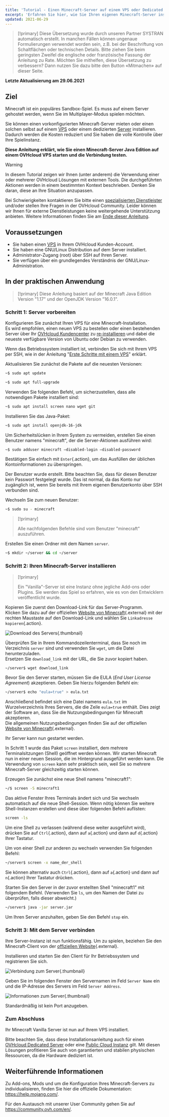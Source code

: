 ```yaml
---
title: 'Tutorial - Einen Minecraft-Server auf einem VPS oder Dedicated Server einrichten'
excerpt: 'Erfahren Sie hier, wie Sie Ihren eigenen Minecraft-Server installieren'
updated: 2021-06-29
---
```


> [!primary]
> Diese Übersetzung wurde durch unseren Partner SYSTRAN automatisch erstellt. In manchen Fällen können ungenaue Formulierungen verwendet worden sein, z.B. bei der Beschriftung von Schaltflächen oder technischen Details. Bitte ziehen Sie beim geringsten Zweifel die englische oder französische Fassung der Anleitung zu Rate. Möchten Sie mithelfen, diese Übersetzung zu verbessern? Dann nutzen Sie dazu bitte den Button «Mitmachen» auf dieser Seite.
>

**Letzte Aktualisierung am 29.06.2021**

## Ziel

Minecraft ist ein populäres Sandbox-Spiel. Es muss auf einem Server gehostet werden, wenn Sie im Multiplayer-Modus spielen möchten.

Sie können einen vorkonfigurierten Minecraft-Server mieten oder einen solchen selbst auf einem [VPS](https://www.ovhcloud.com/de/vps/) oder einem dedizierten [Server](https://www.ovhcloud.com/de/bare-metal/) installieren. Dadurch werden die Kosten reduziert und Sie haben die volle Kontrolle über Ihre Spielinstanz.

**Diese Anleitung erklärt, wie Sie einen Minecraft-Server Java Edition auf einem OVHcloud VPS starten und die Verbindung testen.**

> [!warning]
>In diesem Tutorial zeigen wir Ihnen (unter anderem) die Verwendung einer oder mehrerer OVHcloud Lösungen mit externen Tools. Die durchgeführten Aktionen werden in einem bestimmten Kontext beschrieben. Denken Sie daran, diese an Ihre Situation anzupassen.
>
>Bei Schwierigkeiten kontaktieren Sie bitte einen [spezialisierten Dienstleister](https://partner.ovhcloud.com/de/directory/) und/oder stellen Ihre Fragen in der OVHcloud Community. Leider können wir Ihnen für externe Dienstleistungen keine weitergehende Unterstützung anbieten. Weitere Informationen finden Sie am [Ende dieser Anleitung](#gofurther).
>

## Voraussetzungen

- Sie haben einen [VPS](https://www.ovhcloud.com/de/vps/) in Ihrem OVHcloud Kunden-Account.
- Sie haben eine GNU/Linux Distribution auf dem Server installiert.
- Administrator-Zugang (root) über SSH auf Ihren Server.
- Sie verfügen über ein grundlegendes Verständnis der GNU/Linux-Administration.

## In der praktischen Anwendung

> [!primary]
> Diese Anleitung basiert auf der Minecraft Java Edition Version "1.17" und der OpenJDK Version "16.0.1".
>

### Schritt 1: Server vorbereiten

Konfigurieren Sie zunächst Ihren VPS für eine Minecraft-Installation.
<br>Es wird empfohlen, einen neuen VPS zu bestellen oder einen bestehenden Server über Ihr [OVHcloud Kundencenter](https://www.ovh.com/auth/?action=gotomanager&from=https://www.ovh.de/&ovhSubsidiary=de) zu [re-installieren](/pages/cloud/vps/starting_with_a_vps#reinstallvps) und dabei die neueste verfügbare Version von Ubuntu oder Debian zu verwenden.

Wenn das Betriebssystem installiert ist, verbinden Sie sich mit Ihrem VPS per SSH, wie in der Anleitung "[Erste Schritte mit einem VPS](/pages/cloud/vps/starting_with_a_vps)" erklärt.

Aktualisieren Sie zunächst die Pakete auf die neuesten Versionen:

```sh
~$ sudo apt update
```

```sh
~$ sudo apt full-upgrade
```

Verwenden Sie folgenden Befehl, um sicherzustellen, dass alle notwendigen Pakete installiert sind:

```sh
~$ sudo apt install screen nano wget git
```

Installieren Sie das Java-Paket:

```sh
~$ sudo apt install openjdk-16-jdk
```

Um Sicherheitslücken in Ihrem System zu vermeiden, erstellen Sie einen Benutzer namens "minecraft", der die Server-Aktionen ausführen wird:

```sh
~$ sudo adduser minecraft —disabled-login —disabled-password
```

Bestätigen Sie einfach mit `Enter`{.action}, um das Ausfüllen der üblichen Kontoinformationen zu überspringen.

Der Benutzer wurde erstellt. Bitte beachten Sie, dass für diesen Benutzer kein Passwort festgelegt wurde. Das ist normal, da das Konto nur zugänglich ist, wenn Sie bereits mit Ihrem eigenen Benutzerkonto über SSH verbunden sind.

Wechseln Sie zum neuen Benutzer:

```sh
~$ sudo su - minecraft
```

> [!primary]
>
> Alle nachfolgenden Befehle sind vom Benutzer "minecraft" auszuführen.
>

Erstellen Sie einen Ordner mit dem Namen `server`.

```sh
~$ mkdir ~/server && cd ~/server
```

### Schritt 2: Ihren Minecraft-Server installieren

> [!primary]
>
> Ein "Vanilla"-Server ist eine Instanz ohne jegliche Add-ons oder Plugins. Sie werden das Spiel so erfahren, wie es von den Entwicklern veröffentlicht wurde.
>

Kopieren Sie zuerst den Download-Link für das Server-Programm.
<br>Klicken Sie dazu auf der offiziellen [Website von Minecraft](https://minecraft.net/download/server){.external} mit der rechten Maustaste auf den Download-Link und wählen Sie `Linkadresse kopieren`{.action}.

![Download des Servers](images/download_jar.png){.thumbnail}

Überprüfen Sie in Ihrem Kommandozeilenterminal, dass Sie noch im Verzeichnis `server` sind und verwenden Sie `wget`, um die Datei herunterzuladen.
<br>Ersetzen Sie `download_link` mit der URL, die Sie zuvor kopiert haben.

```sh
~/server$ wget download_link
```

Bevor Sie den Server starten, müssen Sie die EULA (*End User License Agreement*) akzeptieren. Geben Sie hierzu folgenden Befehl ein:

```sh
~/server$ echo "eula=true" > eula.txt
```

Anschließend befindet sich eine Datei namens `eula.txt` im Wurzelverzeichnis Ihres Servers, die die Zeile `eula=true` enthält. Dies zeigt der Software an, dass Sie die Nutzungsbedingungen für Minecraft akzeptieren.
<br>Die allgemeinen Nutzungsbedingungen finden Sie auf der offiziellen [Website von Minecraft](https://www.minecraft.net/){.external}.

Ihr Server kann nun gestartet werden.

In Schritt 1 wurde das Paket `screen` installiert, dem mehrere Terminalsitzungen (Shell) geöffnet werden können. Wir starten Minecraft nun in einer neuen Session, die im Hintergrund ausgeführt werden kann. Die Verwendung von `screen` kann sehr praktisch sein, weil Sie so mehrere Minecraft-Server gleichzeitig starten können.

Erzeugen Sie zunächst eine neue Shell namens "minecraft1":

```sh
~/$ screen -S minecraft1
```

Das aktive Fenster Ihres Terminals ändert sich und Sie wechseln automatisch auf die neue Shell-Session. Wenn nötig können Sie weitere Shell-Instanzen erstellen und diese über folgenden Befehl auflisten:

```sh
screen -ls
```

Um eine Shell zu verlassen (während diese weiter ausgeführt wird), drücken Sie auf `Ctrl`{.action}, dann auf `a`{.action} und dann auf `d`{.action} Ihrer Tastatur.

Um von einer Shell zur anderen zu wechseln verwenden Sie folgenden Befehl:

```sh
~/server$ screen -x name_der_shell
```

Sie können alternativ auch `Ctrl`{.action}, dann auf `a`{.action} und dann auf `n`{.action} Ihrer Tastatur drücken.

Starten Sie den Server in der zuvor erstellten Shell "minecraft1" mit folgendem Befehl. (Verwenden Sie `ls`, um den Namen der Datei zu überprüfen, falls dieser abweicht.)

```sh
~/server$ java -jar server.jar
```

Um Ihren Server anzuhalten, geben Sie den Befehl `stop` ein.

### Schritt 3: Mit dem Server verbinden

Ihre Server-Instanz ist nun funktionsfähig. Um zu spielen, beziehen Sie den Minecraft-Client von der [offiziellen Website](https://www.minecraft.net/){.external}.

Installieren und starten Sie den Client für Ihr Betriebssystem und registrieren Sie sich.

![Verbindung zum Server](images/login_minecraft.png){.thumbnail}

Geben Sie im folgenden Fenster den Servernamen im Feld `Server Name` ein und die IP-Adresse des Servers im Feld `Server Address`.

![Informationen zum Server](images/minecraft_server_login.png){.thumbnail}

Standardmäßig ist kein Port anzugeben.

### Zum Abschluss

Ihr Minecraft Vanilla Server ist nun auf Ihrem VPS installiert.

Bitte beachten Sie, dass diese Installationsanleitung auch für einen [OVHcloud Dedicated Server](https://www.ovhcloud.com/de/bare-metal/) oder eine [Public Cloud Instanz](https://www.ovhcloud.com/de/public-cloud/) gilt. Mit diesen Lösungen profitieren Sie auch von garantierten und stabilen physischen Ressourcen, da die Hardware dediziert ist.

## Weiterführende Informationen <a name="gofurther"></a>

Zu Add-ons, Mods und um die Konfiguration Ihres Minecraft-Servers zu individualisieren, finden Sie hier die offizielle Dokumentation: <https://help.mojang.com/>.

Für den Austausch mit unserer User Community gehen Sie auf <https://community.ovh.com/en/>.